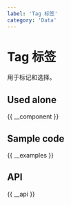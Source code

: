 ```yaml
---
label: 'Tag 标签'
category: 'Data'
---
```


# Tag 标签

用于标记和选择。

## Used alone

{{ __component }}

## Sample code

{{ __examples }}

## API

{{ __api }}
